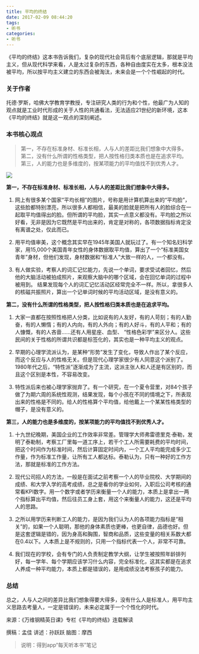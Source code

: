 ```yaml
---
title: 平均的终结
date: 2017-02-09 08:44:20
tags:
- 听书
categories:
- 听书
---
```

《平均的终结》这本书告诉我们，复杂的现代社会背后有个底层逻辑，那就是平均主义，但从现代科学来看，人是太过复杂的东西，各种自由度实在太多，根本没法被平均，所以按平均主义建立的东西会被淘汰，未来会是一个个性崛起的时代。

<!-- more -->

### 关于作者

托德·罗斯，哈佛大学教育学教授，专注研究人类的行为和个性，他最广为人知的观点就是工业时代形成的关于人性的共通看法，无法适应21世纪的新环境，这本《平均的终结》就是这一观点的深刻阐述。

### 本书核心观点

>第一，不存在标准身材、标准长相，人与人的差距比我们想象中大得多。
第二，没有什么所谓的性格类型，把人按性格归类本质也是在追求平均。
第三，人的能力也是多维度的，按某项能力的平均值找不到优秀人才。

![](/images/平均的终结.png)

**第一，不存在标准身材、标准长相，人与人的差距比我们想象中大得多。**

1. 网上有很多某个国家“平均长相”的图片，号称是用计算机算出来的“平均脸”，这些脸都特别漂亮，所以很多人都相信，最美的脸就是把所有人的脸综合在一起取平均值得出的脸。但所谓的平均脸，其实一点意义都没有。平均脸之所以好看，无非是因为它既然是平均出来的，肯定是对称的，各项数据指标肯定没有离谱之处，仅此而已。

2. 用平均值审美，这个概念其实早在1945年美国人就玩过了。有一个知名妇科学家，用15,000个美国青年女性的身体数据取平均值，算出了一个“标准美国女青年”身材，但他们发现，身材数据和“标准人”大致一样的人，一个都没有。

3. 有人做实验，考察人的词汇记忆能力，先说一个单词，要求受试者回忆，然后他的大脑活动被拍成照片，来观察大脑中的哪个区域，会在回忆单词的过程中被用到。 结果发现每个人的词汇记忆活动区经常完全不一样。所以，拿很多人的核磁共振照片，算出一个记单词时候的平均活动区域，是没有意义的。

**第二，没有什么所谓的性格类型，把人按性格归类本质也是在追求平均。**

1. 大家一直都在按照性格把人分类，比如说有的人友好，有的人苛刻；有的人勤奋，有的人懒惰；有的人内向，有的人外向；有的人好斗，有的人平和；有的人慷慨，有的人吝啬……还有人用星座、血型、 “性格色彩学”来区分人。这些民间的关于性格的所谓共识都是标签化的，其实也是一种平均主义的观点。

2. 早期的心理学流派认为，是某种“形势”发生了变化，导致人作出了某个反应，而这个反应与人的性格无关。但是现代心理学家很少有人同意这个派别了。1980年代之后，“特性派”逐渐成为了主流，这派主张人和人还是有区别的，而且这个区别是本性，不容易改变。

3. 特性派后来也被心理学家抛弃了。有一个研究，在一个夏令营里，对84个孩子做了为期六周的系统性观测，结果发现，每个小孩在不同的情境之下，所表现出来的性格是不同的。给人的性格算个平均值，给他戴上一个某某性格类型的帽子，是没有意义的。

**第三，人的能力也是多维度的，按某项能力的平均值找不到优秀人才。**

1. 十九世纪晚期，美国企业的工作效率非常差。管理学大师弗雷德里克·泰勒，发明了泰勒制，考察工厂里每一道工序上，若干个工人所需要耗费的平均时间，把这个时间作为标准时间，然后计算固定时间内，一个工人平均能完成多少工作量，作为标准工作量，让所有工人都达标。泰勒认为，只有一种好的工作方法，那就是标准的工作方法。

2. 现代公司招人的方法，一般是在面试之前考察一个人的毕业院校、大学期间的成绩、和大学入学的高考成绩，总之是看你的学业如何，入职后公司考核的通常看KPI数字。用一个数字或者学历来衡量一个人的能力，本质上是拿出一两个指标算出平均值，然后往员工身上套，用这个来衡量人的能力，这还是平均人的思路。

3. 之所以用学历来判断工人的能力，是因为我们认为人的各项能力指标是“相关”的，如果一个人聪明，那他的身体素质也更棒，也更自律，品德也好。但是这套逻辑是错的，因为身高和胸围，智商和品质，这些变量的相关系数大都在0.4以下。人本质上是不规则的，只用一个指标代表一个人，非常不可靠。

4. 我们现在的学校，会有专门的人负责制定教学大纲，让学生被按照年龄排列好，每一学年、每个学期应该学习什么内容，完全标准化，这其实都是在追求人养成一种平均能力，本质上都是错误的，是用成绩没法考察孩子的能力。

### 总结


总之，人与人之间的差异比我们想象得要大得多，没有什么人是标准人，用平均主义思路去考量人，一定是错误的，未来必定属于一个个性化的时代。

来源：《万维钢精英日课》专栏《平均的终结》连载解读

撰稿：孟佳
讲述：孙跃跃
脑图：摩西

>说明：得到app“每天听本书”笔记